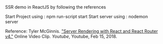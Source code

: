 SSR demo in ReactJS by following the references 

Start Project using : npm run-script start
Start server using : nodemon server

Reference: Tyler McGinnis. ["Server Rendering with React and React Router v4."](https://www.youtube.com/watch?v=mZEv4mHsU5E)
            Online Video Clip. <i>Youtube</i>, Youtube, Feb 15, 2018.